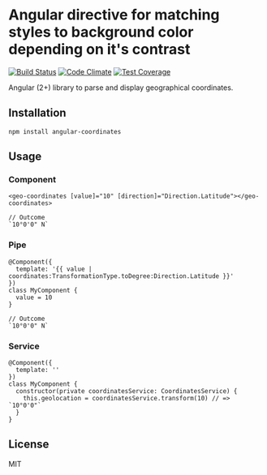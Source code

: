 # Angular directive for matching styles to background color depending on it's contrast
[![Build Status](https://travis-ci.org/angular-coordinates.svg?branch=master)](https://travis-ci.org/angular-coordinates)
[![Code Climate](https://codeclimate.com/github/angular-coordinates/badges/gpa.svg)](https://codeclimate.com/github/angular-coordinates)
[![Test Coverage](https://codeclimate.com/github/angular-coordinates/badges/coverage.svg)](https://codeclimate.com/github/angular-coordinates/coverage)

Angular (2+) library to parse and display geographical coordinates.

## Installation

```
npm install angular-coordinates
```

## Usage
### Component
```
<geo-coordinates [value]="10" [direction]="Direction.Latitude"></geo-coordinates>

// Outcome
`10°0'0" N`
```

### Pipe
```
@Component({
  template: '{{ value | coordinates:TransformationType.toDegree:Direction.Latitude }}'
})
class MyComponent {
  value = 10
}

// Outcome
`10°0'0" N`
```

### Service
```
@Component({
  template: ''
})
class MyComponent {
  constructor(private coordinatesService: CoordinatesService) {
    this.geolocation = coordinatesService.transform(10) // => `10°0'0"`
  }
}
```

## License
MIT
